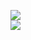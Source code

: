 [![](https://img.shields.io/badge/Made%20With-Github%20Spray-lightgrey.svg?style=for-the-badge&logo=github)](https://github.com/Annihil/github-spray#22262)  
[![](https://i.imgur.com/2DrTn0Z.gif)](https://github.com/Annihil/github-spray)